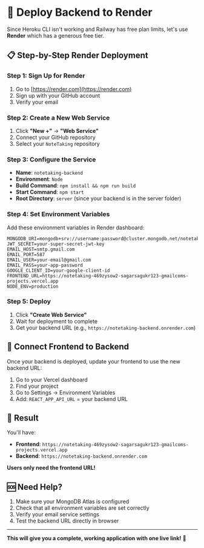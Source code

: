 # 🚀 Deploy Backend to Render

Since Heroku CLI isn't working and Railway has free plan limits, let's use **Render** which has a generous free tier.

## 📋 **Step-by-Step Render Deployment**

### **Step 1: Sign Up for Render**
1. Go to [https://render.com](https://render.com)
2. Sign up with your GitHub account
3. Verify your email

### **Step 2: Create a New Web Service**
1. Click **"New +"** → **"Web Service"**
2. Connect your GitHub repository
3. Select your `NoteTaking` repository

### **Step 3: Configure the Service**
- **Name**: `notetaking-backend`
- **Environment**: `Node`
- **Build Command**: `npm install && npm run build`
- **Start Command**: `npm start`
- **Root Directory**: `server` (since your backend is in the server folder)

### **Step 4: Set Environment Variables**
Add these environment variables in Render dashboard:

```
MONGODB_URI=mongodb+srv://username:password@cluster.mongodb.net/notetaking
JWT_SECRET=your-super-secret-jwt-key
EMAIL_HOST=smtp.gmail.com
EMAIL_PORT=587
EMAIL_USER=your-email@gmail.com
EMAIL_PASS=your-app-password
GOOGLE_CLIENT_ID=your-google-client-id
FRONTEND_URL=https://notetaking-469zysow2-sagarsagukr123-gmailcoms-projects.vercel.app
NODE_ENV=production
```

### **Step 5: Deploy**
1. Click **"Create Web Service"**
2. Wait for deployment to complete
3. Get your backend URL (e.g., `https://notetaking-backend.onrender.com`)

## 🔗 **Connect Frontend to Backend**

Once your backend is deployed, update your frontend to use the new backend URL:

1. Go to your Vercel dashboard
2. Find your project
3. Go to Settings → Environment Variables
4. Add: `REACT_APP_API_URL` = your backend URL

## 🎉 **Result**

You'll have:
- **Frontend**: `https://notetaking-469zysow2-sagarsagukr123-gmailcoms-projects.vercel.app`
- **Backend**: `https://notetaking-backend.onrender.com`

**Users only need the frontend URL!**

## 🆘 **Need Help?**

1. Make sure your MongoDB Atlas is configured
2. Check that all environment variables are set correctly
3. Verify your email service settings
4. Test the backend URL directly in browser

---

**This will give you a complete, working application with one live link!** 🚀 